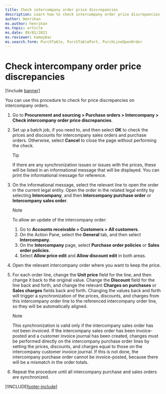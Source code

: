 ```yaml
---
title: Check intercompany order price discrepancies
description: Learn how to check intercompany order price discrepancies, including a step-by-step process for price discrepancies on intercompany orders.
author: Henrikan
ms.author: henrikan
ms.topic: article
ms.date: 09/01/2021
ms.reviewer: kamaybac
ms.search.form: PurchTable, PurchTablePart, PurchLineOpenOrder
---
```


# Check intercompany order price discrepancies

[!include [banner](../../includes/banner.md)]

You can use this procedure to check for price discrepancies on intercompany orders.

1. Go to **Procurement and sourcing \> Purchase orders \> Intercompany \> Check intercompany order price discrepancies**.
1. Set up a batch job, if you need to, and then select **OK** to check the prices and discounts for intercompany sales orders and purchase orders. Otherwise, select **Cancel** to close the page without performing the check.

    > [!TIP]
    > If there are any synchronization issues or issues with the prices, these will be listed in an informational message that will be displayed. You can print the informational message for reference.

1. On the informational message, select the relevant line to open the order in the current legal entity. Open the order in the related legal entity by selecting **Intercompany**, and then **Intercompany purchase order** or **Intercompany sales order**.

    > [!NOTE]
    > To allow an update of the intercompany order:
    >
    > 1. Go to **Accounts receivable \> Customers \> All customers**.
    > 1. On the Action Pane, select the **General** tab, and then select **Intercompany**.
    > 1. On the **Intercompany** page, select **Purchase order policies** or **Sales order policies**.
    > 1. Select **Allow price edit** and **Allow discount edit** in both areas.

1. Open the relevant intercompany order where you want to keep the price.
1. For each order line, change the **Unit price** field for the line, and then change it back to the original value. Change the **Discount** field for the line back and forth, and change the relevant **Charges on purchases** or **Sales charges** fields back and forth. Changing the values back and forth will trigger a synchronization of the prices, discounts, and charges from this intercompany order line to the referenced intercompany order line, so they will be automatically aligned.

    > [!NOTE]
    > This synchronization is valid only if the intercompany sales order has not been invoiced. If the intercompany sales order has been invoice-posted and a customer invoice journal has been created, changes must be performed directly on the intercompany purchase order lines by setting the prices, discounts, and charges equal to those on the intercompany customer invoice journal. If this is not done, the intercompany purchase order cannot be invoice-posted, because there will be a mismatch in the order totals.

1. Repeat the procedure until all intercompany purchase and sales orders are synchronized.

[!INCLUDE[footer-include](../../includes/footer-banner.md)]
